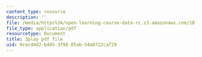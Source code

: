 ```yaml
---
content_type: resource
description: ''
file: /media/https%3A/open-learning-course-data-rc.s3.amazonaws.com/18-01sc-single-variable-calculus-fall-2010/0cecd4d2b4853f9885ab54a8722caf29_1RLctDS2hUQ.pdf
file_type: application/pdf
resourcetype: Document
title: 3play pdf file
uid: 0cecd4d2-b485-3f98-85ab-54a8722caf29
---
```

